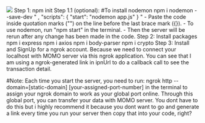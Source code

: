 <img src="https://play-lh.googleusercontent.com/dQbjuW6Jrwzavx7UCwvGzA_sleZe3-Km1KISpMLGVf1Be5N6hN6-tdKxE5RDQvOiGRg">
Step 1: npm init
Step 1.1 (optional): #To install nodemon
npm i nodemon --save-dev
"
,
    "scripts": {
    "start": "nodemon app.js"
  }
"
- Paste the code inside quotation marks ("") on the line before the last brace mark ({}).
- To use nodemon, run "npm start" in the terminal.
- Then the server will be rerun after any change has been made in the code.
Step 2: Install packages
npm i express
npm i axios
npm i body-parser
npm i crypto
Step 3: Install and SignUp for a ngrok account.
Because we need to connect your localhost with MOMO server via this ngrok application.
You can see that I am using a ngrok-generated link in ipnUrl to do a callback call to see the transaction detail.

#Note: 
Each time you start the server, you need to run:
ngrok http --domain=[static-domain] [your-assigned-port-number] in the terminal to assign your ngrok domain to work as your global port online.
Through this global port, you can transfer your data with MOMO server.
You dont have to do this but i highly recommend it because you dont want to go and generate a link  every time you run your server then copy that into your code, right?



